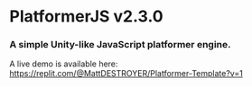 # PlatformerJS v2.3.0
### A simple Unity-like JavaScript platformer engine.

A live demo is available here: https://replit.com/@MattDESTROYER/Platformer-Template?v=1
